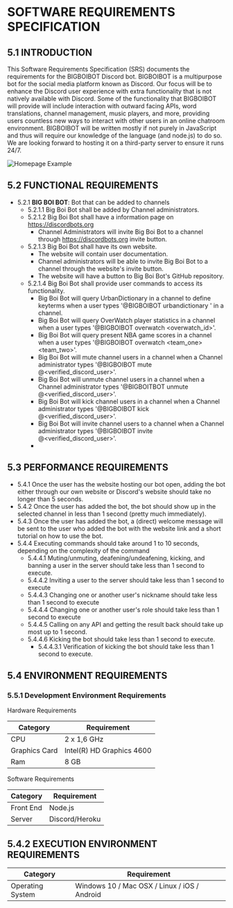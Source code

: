 # SOFTWARE REQUIREMENTS SPECIFICATION
## 5.1 INTRODUCTION
This Software Requirements Specification (SRS) documents the requirements for the BIGBOIBOT Discord bot. BIGBOIBOT is a multipurpose bot for the social media platform known as Discord. Our focus will be to enhance the Discord user experience with extra functionality that is not natively available with Discord. Some of the functionality that BIGBOIBOT will provide will include interaction with outward facing APIs, word translations, channel management, music players, and more, providing users countless new ways to interact with other users in an online chatroom environment. BIGBOIBOT will be written mostly if not purely in JavaScript and thus will require our knowledge of the language (and node.js) to do so. We are looking forward to hosting it on a third-party server to ensure it runs 24/7.

![Homepage Example](./images/BBB-uml-diagram.png)

## 5.2 FUNCTIONAL REQUIREMENTS
- 5.2.1 **BIG BOI BOT**: Bot that can be added to channels
  - 5.2.1.1 Big Boi Bot shall be added by Channel administrators.
  - 5.2.1.2 Big Boi Bot shall have a information page on https://discordbots.org
    - Channel Administrators will invite Big Boi Bot to a channel through https://discordbots.org invite button.
  - 5.2.1.3 Big Boi Bot shall have its own website.
    - The website will contain user documentation.
    - Channel administrators will be able to invite Big Boi Bot to a channel through the website's invite button.
    - The website will have a button to Big Boi Bot's GitHub repository.
  - 5.2.1.4 Big Boi Bot shall provide user commands to access its functionality.
    - Big Boi Bot will query UrbanDictionary in a channel to define keyterms when a user types '@BIGBOIBOT urbandictionary <keyterm>' in a channel.
    - Big Boi Bot will query OverWatch player statistics in a channel when a user types '@BIGBOIBOT overwatch <overwatch_id>'.
    - Big Boi Bot will query present NBA game scores in a channel when a user types '@BIGBOIBOT overwatch <team_one> <team_two>'.
    - Big Boi Bot will mute channel users in a channel when a Channel administrator types
    '@BIGBOIBOT mute @<verified_discord_user>'.
    - Big Boi Bot will unmute channel users in a channel when a Channel administrator types
    '@BIGBOITBOT unmute @<verified_discord_user>'.
    - Big Boi Bot will kick channel users in a channel when a Channel administrator types '@BIGBOIBOT kick @<verified_discord_user>'.
    - Big Boi Bot will invite channel users to a channel when a Channel administrator types '@BIGBOIBOT invite @<verified_discord_user>'.
    -

## 5.3 PERFORMANCE REQUIREMENTS
  - 5.4.1 Once the user has the website hosting our bot open, adding the bot either through our own website or Discord's website should take no longer than 5 seconds.
  - 5.4.2 Once the user has added the bot, the bot should show up in the selected channel in less than 1 second (pretty much immediately).
  - 5.4.3 Once the user has added the bot, a (direct) welcome message will be sent to the user who added the bot with the website link and a short tutorial on how to use the bot.
  - 5.4.4 Executing commands should take around 1 to 10 seconds, depending on the complexity of the command
     - 5.4.4.1 Muting/unmuting, deafening/undeafening, kicking, and banning a user in the server should take less than 1 second to execute.
     - 5.4.4.2 Inviting a user to the server should take less than 1 second to execute
     - 5.4.4.3 Changing one or another user's nickname should take less than 1 second to execute
     - 5.4.4.4 Changing one or another user's role should take less than 1 second to execute
     - 5.4.4.5 Calling on any API and getting the result back should take up most up to 1 second.
     - 5.4.4.6 Kicking the bot should take less than 1 second to execute.
       - 5.4.4.3.1 Verification of kicking the bot should take less than 1 second to execute.

## 5.4 ENVIRONMENT REQUIREMENTS

### 5.5.1	Development Environment Requirements
Hardware Requirements

| Category | Requirement |
|---|---|
| CPU | 2 x 1,6 GHz  |
| Graphics Card | Intel(R) HD Graphics 4600 |
| Ram | 8 GB |

Software Requirements

| Category | Requirement |
|---|---|
| Front End | Node.js |
| Server | Discord/Heroku |


## 5.4.2 EXECUTION ENVIRONMENT REQUIREMENTS

| Category | Requirement |
|---|---|
| Operating System | Windows 10 / Mac OSX / Linux / iOS / Android |
